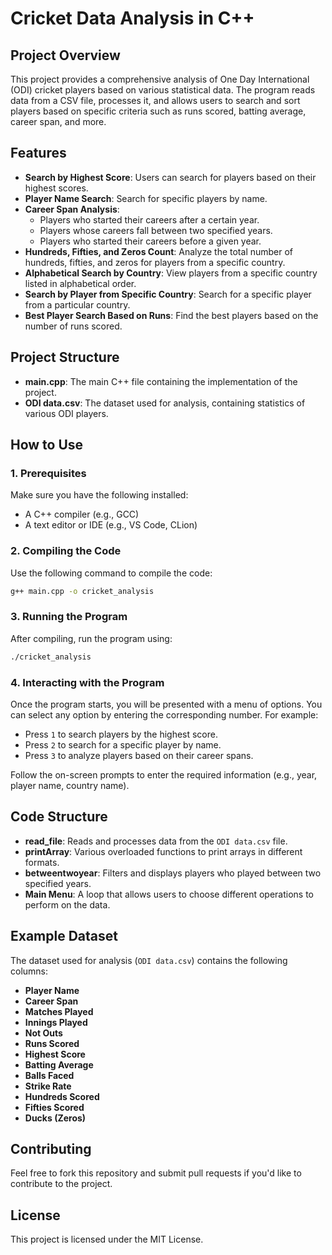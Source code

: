 
# Cricket Data Analysis in C++

## Project Overview

This project provides a comprehensive analysis of One Day International (ODI) cricket players based on various statistical data. The program reads data from a CSV file, processes it, and allows users to search and sort players based on specific criteria such as runs scored, batting average, career span, and more.

## Features

- **Search by Highest Score**: Users can search for players based on their highest scores.
- **Player Name Search**: Search for specific players by name.
- **Career Span Analysis**:
  - Players who started their careers after a certain year.
  - Players whose careers fall between two specified years.
  - Players who started their careers before a given year.
- **Hundreds, Fifties, and Zeros Count**: Analyze the total number of hundreds, fifties, and zeros for players from a specific country.
- **Alphabetical Search by Country**: View players from a specific country listed in alphabetical order.
- **Search by Player from Specific Country**: Search for a specific player from a particular country.
- **Best Player Search Based on Runs**: Find the best players based on the number of runs scored.

## Project Structure

- **main.cpp**: The main C++ file containing the implementation of the project.
- **ODI data.csv**: The dataset used for analysis, containing statistics of various ODI players.

## How to Use

### 1. Prerequisites

Make sure you have the following installed:

- A C++ compiler (e.g., GCC)
- A text editor or IDE (e.g., VS Code, CLion)

### 2. Compiling the Code

Use the following command to compile the code:

```bash
g++ main.cpp -o cricket_analysis
```

### 3. Running the Program

After compiling, run the program using:

```bash
./cricket_analysis
```

### 4. Interacting with the Program

Once the program starts, you will be presented with a menu of options. You can select any option by entering the corresponding number. For example:

- Press `1` to search players by the highest score.
- Press `2` to search for a specific player by name.
- Press `3` to analyze players based on their career spans.

Follow the on-screen prompts to enter the required information (e.g., year, player name, country name).

## Code Structure

- **read_file**: Reads and processes data from the `ODI data.csv` file.
- **printArray**: Various overloaded functions to print arrays in different formats.
- **betweentwoyear**: Filters and displays players who played between two specified years.
- **Main Menu**: A loop that allows users to choose different operations to perform on the data.

## Example Dataset

The dataset used for analysis (`ODI data.csv`) contains the following columns:

- **Player Name**
- **Career Span**
- **Matches Played**
- **Innings Played**
- **Not Outs**
- **Runs Scored**
- **Highest Score**
- **Batting Average**
- **Balls Faced**
- **Strike Rate**
- **Hundreds Scored**
- **Fifties Scored**
- **Ducks (Zeros)**

## Contributing

Feel free to fork this repository and submit pull requests if you'd like to contribute to the project.

## License

This project is licensed under the MIT License.

